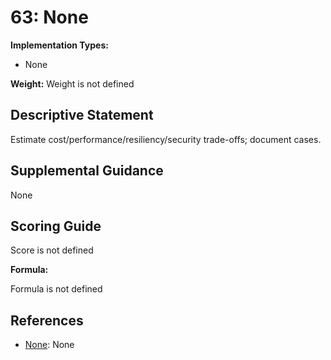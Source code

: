 # 63: None

**Implementation Types:**

- None

**Weight:** Weight is not defined

## Descriptive Statement

Estimate cost/performance/resiliency/security trade-offs; document cases.

## Supplemental Guidance

None

## Scoring Guide

Score is not defined

**Formula:**

Formula is not defined

## References

- [None](None): None
